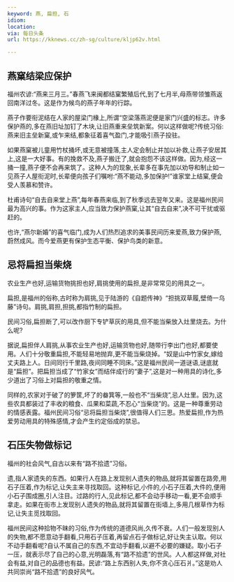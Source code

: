 ```yaml
---
keyword: 燕, 扁担, 石
idiom: 
location: 
via: 每日头条
url: https://kknews.cc/zh-sg/culture/kljp62v.html

---
```


## 燕窠结梁应保护

福州农谚:“燕来三月三。”春燕飞来闽都结窠繁殖后代,到了七月半,母燕带领雏燕返回南洋过冬。这是作为候鸟的燕子年年的行踪。

燕子作要衔泥结在人家的屋梁门椽上,所谓“空梁落燕泥便是家门兴盛的标志。许多保护燕的,多在燕旧址加钉了木块,让旧燕重来垒筑新案。何以这样做呢?传统习俗:燕来旧主垒新窠,或乍来结,都象征着喜气盈门,才能吸引燕子投驻。

如果燕窠被儿童用竹杖捅坏,或无意被撞落,主人定会制止并加以补救,让燕子安居其上,这是一大好事。有的挽救不及,燕子搬迁了,就会抱怨不该这样做。因为,经这一捅一撞,燕子便不会再来筑了。这种人为的现象,长辈多在事先加以劝导和制止如一见燕子人屋衔泥时,长辈便向孩子们嘱咐:“燕不能动,多加保护!”谁家堂上结窠,便会受人羡慕和赞许。

杜甫诗句“自去自来堂上燕”,每年春燕来临,到了秋季远去翌年又来。这是福州民间最为高兴的事。作为这家主人,应当致力保护燕窠,让其“自去自来”,决不可干扰或驱赶的。

也许,“燕尔新婚”的喜气临门,成为人们热烈追求的美事民间历来爱燕,致力保护燕,蔚然成风。而今爱燕更有保护生态平衡、保护鸟类的新意。

## 忌将扁担当柴烧

农业生产也好,运输货物挑担也好,肩挑使用的扁担,是非常常见的用具之一。

扁担,是福州的俗称,古时称为肩挑,见于陆游的《自题传神》“担挑双草履,壁倚一乌藤”诗句。肩挑,肩担,担挑,都指竹制的扁担。

民间习俗,扁担断了,可以改作厨下专铲草灰的用具,但不能当柴放入灶里烧去。为什么呢?

据说,扁担伴人肩挑,从事农业生产也好,运输货物也好,随带行李出门也好,都要使用。人们十分敬重扁担,不能轻易地抛弃,更不能当柴烧掉。“奴是山中竹家女,嫁给丈夫路上人。日间同行千里路,夜间同睡不同床。”这是福州民间一道谜语,谜底就是“扁担”。把扁担当成了“竹家女”而结伴成行的“妻子”,这是对一种用具的诗化,多少道出了习俗上对扁担的敬重之情。

同样的,农家对于破了的箩筐,坏了的畚箕等,一般也不“当柴烧”,忌人灶里。因为,这些农具都装过了丰收的粮食、瓜果和菜蔬,不忍心“当柴烧”的。这是一种尊重劳动的情感表露。福州民间习俗“忌将扁担当柴烧”,很值得人们三思。热爱扁担,作为热爱劳动用具的特殊感情,才会产生约定俗成的禁忌。

## 石压失物做标记

福州的社会风气,自古以来有“路不拾遗”习俗。

遗,指人家遗失的东西。如果行人在路上发现别人遗失的物品,就将其留置在路旁,用石子压着,作为标记,让失主来寻找取回。这种标记,小件的,小石子压着,大件的,便用小石子围成圈,引人注目。过路的行人,见此标记,都不会动手移动一看,更不会顺手拿走。如果在街市上发现别人遗失的物品,就将其留置在街墙上,多用几根草作为标记,让失主觅找取回。

福州民间这种拾物不昧的习俗,作为传统的道德风尚,久传不衰。人们一般发现别人的失物,都不愿意动手翻看,只用石子压着,再留点石子做标记,好让失主认取。何以不动手翻看呢?自认不属自己的东西,不宜动手翻看,以避不必要的嫌疑。取小石子一压，就表示尽了自己的心意,光明磊落,有“路不拾遗”的世风。人人都这样做,对社会有益,对自己的品德也有益。民谚:“路上东西别人失,你不贪心压石爿。”这是劝人共同崇尚“路不拾遗”的良好风气。
